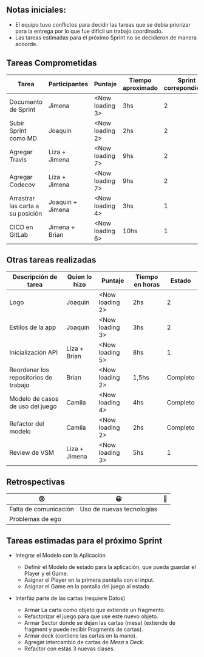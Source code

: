 ## Notas iniciales:

- El equipo tuvo conflictos para decidir las tareas que se debía priorizar para la entrega por lo que fue dificil un trabajo coordinado.
- Las tareas estimadas para el próximo Sprint no se decidieron de manera acoorde.

## Tareas Comprometidas
|  Tarea | Participantes | Puntaje | Tiempo aproximado | Sprint correpondiente | Estado |
|  ------ | ------ | ------ | ------ | ------ | ------ |
|  Documento de Sprint | Jimena | <Now loading 3> | 3hs | 2 | Completo |
|  Subir Sprint como MD | Joaquin | <Now loading 2> | 2hs | 2 | Completo |
|  Agregar Travis | Liza + Jimena | <Now loading 7> | 9hs | 2 | Incompleto |
|  Agregar Codecov | Liza + Jimena | <Now loading 7> | 9hs | 2 | Incompleto |
| Arrastrar las carta a su posición | Joaquin + Jimena |  <Now loading 4> | 3hs | 1 | Incompleto |
| CICD en GitLab | Jimena + Brian | <Now loading 6> | 10hs | 1 | Completo |

## Otras tareas realizadas
| Descripción de tarea | Quien lo hizo | Puntaje | Tiempo en horas | Estado |
|  ------ | ------ | ------ | ------ | ------ |
|  Logo | Joaquin | <Now loading 2> | 2hs | 2 | Completo |
|  Estilos de la app | Joaquin | <Now loading 3> | 3hs | 2 | Completo |
| Inicialización API | Liza + Brian | <Now loading 5> | 8hs | 1 | Completo |
| Reordenar los repositorios de trabajo | Brian | <Now loading 2> | 1,5hs | Completo |
| Modelo de casos de uso del juego | Camila | <Now loading 4> | 4hs | Completo |
| Refactor del modelo | Camila |  <Now loading 2> | 2hs | Completo |
|  Review de VSM | Liza + Jimena | <Now loading 3> | 5hs | 1 | En proceso |

## Retrospectivas

| 😢 | 😀 | 💫 |
| ------ | ------ | ------ |
| Falta de comunicación | Uso de nuevas tecnologías |  | 
| Problemas de ego |  |  |

## Tareas estimadas para el próximo Sprint

 - Integrar el Modelo con la Aplicación
    - Definir el Modelo de estado para la aplicación, que pueda guardar el Player y el Game.
    - Asignar el Player en la primera pantalla con el input.
    - Asignar el Game en la pantalla del juego al estado.

 - Interfáz parte de las cartas (requiere Datos)
    - Armar La carta como objeto que extiende un fragmento.
    - Refactorizar el juego para que use este nuevo objeto.
    - Armar Sector donde se dejan las cartas (mesa) (extiende de fragment y puede recibir Fragments de cartas).
    - Armar deck (contiene las cartas en la mano).
    - Agregar intercambio de cartas de *Mesa* a *Deck*.
    - Refactor con estas 3 nuevas clases.

